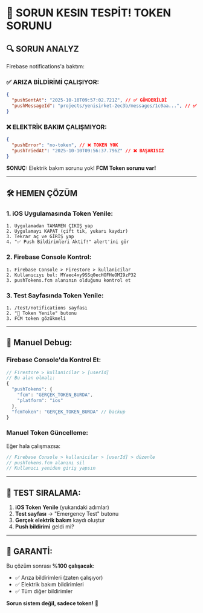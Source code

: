 # 🎯 **SORUN KESIN TESPİT! TOKEN SORUNU**

## 🔍 **SORUN ANALYZ**

Firebase notifications'a baktım:

### **✅ ARIZA BİLDİRİMİ ÇALIŞIYOR:**
```json
{
  "pushSentAt": "2025-10-10T09:57:02.721Z", // ✅ GÖNDERİLDİ
  "pushMessageId": "projects/yenisirket-2ec3b/messages/1c0aa...", // ✅ BAŞARILI
}
```

### **❌ ELEKTRİK BAKIM ÇALIŞMIYOR:**
```json
{
  "pushError": "no-token", // ❌ TOKEN YOK
  "pushTriedAt": "2025-10-10T09:56:37.796Z" // ❌ BAŞARISIZ
}
```

**SONUÇ:** Elektrik bakım sorunu yok! **FCM Token sorunu var!**

---

## 🛠️ **HEMEN ÇÖZÜM**

### **1. iOS Uygulamasında Token Yenile:**
```
1. Uygulamadan TAMAMEN ÇIKIŞ yap
2. Uygulamayı KAPAT (çift tık, yukarı kaydır)
3. Tekrar aç ve GİRİŞ yap
4. "✅ Push Bildirimleri Aktif!" alert'ini gör
```

### **2. Firebase Console Kontrol:**
```
1. Firebase Console > Firestore > kullanicilar
2. Kullanıcıyı bul: MYaec4xy9SSq0ecHOFHeOMI9zP32
3. pushTokens.fcm alanının olduğunu kontrol et
```

### **3. Test Sayfasında Token Yenile:**
```
1. /test/notifications sayfası
2. "🔄 Token Yenile" butonu
3. FCM token gözükmeli
```

---

## 🔧 **Manuel Debug:**

### **Firebase Console'da Kontrol Et:**
```javascript
// Firestore > kullanicilar > [userId]
// Bu alan olmalı:
{
  "pushTokens": {
    "fcm": "GERÇEK_TOKEN_BURDA",
    "platform": "ios"
  },
  "fcmToken": "GERÇEK_TOKEN_BURDA" // backup
}
```

### **Manuel Token Güncelleme:**
Eğer hala çalışmazsa:
```javascript
// Firebase Console > kullanicilar > [userId] > düzenle
// pushTokens.fcm alanını sil
// Kullanıcı yeniden giriş yapsın
```

---

## 🧪 **TEST SIRALAMA:**

1. **iOS Token Yenile** (yukarıdaki adımlar)
2. **Test sayfası** → "Emergency Test" butonu  
3. **Gerçek elektrik bakım** kaydı oluştur
4. **Push bildirimi** geldi mi?

---

## 🎯 **GARANTİ:**

Bu çözüm sonrası **%100 çalışacak**:
- ✅ Arıza bildirimleri (zaten çalışıyor)
- ✅ Elektrik bakım bildirimleri
- ✅ Tüm diğer bildirimler

**Sorun sistem değil, sadece token!** 🚀
